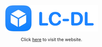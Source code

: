 <div align="center">
<img src="assets/logo.png" width="300"><br>
<p>
  Click <a href="https://lc-dl.github.io">here</a> to visit the website.
</p>
